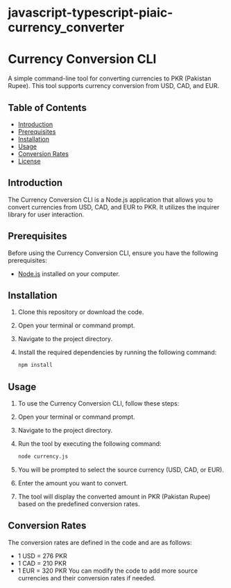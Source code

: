# javascript-typescript-piaic-currency_converter

# Currency Conversion CLI

A simple command-line tool for converting currencies to PKR (Pakistan Rupee). This tool supports currency conversion from USD, CAD, and EUR.

## Table of Contents

- [Introduction](#introduction)
- [Prerequisites](#prerequisites)
- [Installation](#installation)
- [Usage](#usage)
- [Conversion Rates](#conversion-rates)
- [License](#license)

## Introduction

The Currency Conversion CLI is a Node.js application that allows you to convert currencies from USD, CAD, and EUR to PKR. It utilizes the inquirer library for user interaction.

## Prerequisites

Before using the Currency Conversion CLI, ensure you have the following prerequisites:

- [Node.js](https://nodejs.org/) installed on your computer.

## Installation

1. Clone this repository or download the code.

2. Open your terminal or command prompt.

3. Navigate to the project directory.

4. Install the required dependencies by running the following command:

   ```bash
   npm install

## Usage

1. To use the Currency Conversion CLI, follow these steps:

2. Open your terminal or command prompt.

3. Navigate to the project directory.

4. Run the tool by executing the following command:
      ```bash
   node currency.js
5. You will be prompted to select the source currency (USD, CAD, or EUR).
   
6. Enter the amount you want to convert.

7. The tool will display the converted amount in PKR (Pakistan Rupee) based on the predefined conversion rates.

## Conversion Rates
The conversion rates are defined in the code and are as follows:

* 1 USD = 276 PKR
* 1 CAD = 210 PKR
* 1 EUR = 320 PKR
You can modify the code to add more source currencies and their conversion rates if needed.

